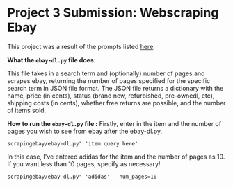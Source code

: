 # Project 3 Submission: Webscraping Ebay

This project was a result of the prompts listed [here](https://github.com/mikeizbicki/cmc-csci040/tree/2022fall/project_03).

**What the `ebay-dl.py` file does:** 

This file takes in a search term and (optionally) number of pages and scrapes ebay, returning the number of pages specified for the specific search term in JSON file format. The JSON file returns a dictionary with the name, price (in cents), status (brand new, refurbished, pre-ownedl, etc), shipping costs (in cents), whether free returns are possible, and the number of items sold. 


**How to run the `ebay-dl.py` file :** 
Firstly, enter in the item and the number of pages you wish to see from ebay after the ebay-dl.py. 

<pre><code>scrapingebay/ebay-dl.py" 'item query here'
</code></pre>


In this case, I've entered adidas for the item and the number of pages as 10. If you want less than 10 pages, specify as necessary!

<pre><code>scrapingebay/ebay-dl.py" 'adidas' --num_pages=10
</code></pre>
